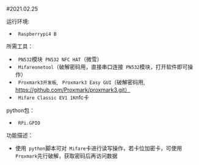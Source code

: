 #2021.02.25 

运行环境:
* ` Raspberrypi4 B`

所需工具：
* ` PN532`模块` PN532 NFC HAT`（微雪）
* ` Mifareonetool`（破解密码用，直接串口连接` PN532`模块，打开软件即可操作）
* ` Proxmark3开发板`, ` Proxmark3 Easy GUI`（破解密码用, https://github.com/Proxmark/proxmark3.git）
* ` Mifare Classic EV1 1K`nfc卡

python包：
* ` RPi.GPIO`

功能描述：
* 使用` python`脚本可对` Mifare`卡进行读写操作，若卡位加密卡，可使用` Proxmark`先行破解，获取密码后再访问数据


